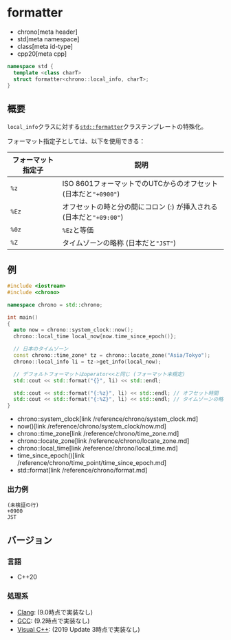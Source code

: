# formatter
* chrono[meta header]
* std[meta namespace]
* class[meta id-type]
* cpp20[meta cpp]

```cpp
namespace std {
  template <class charT>
  struct formatter<chrono::local_info, charT>;
}
```

## 概要
`local_info`クラスに対する[`std::formatter`](/reference/format/formatter.md)クラステンプレートの特殊化。

フォーマット指定子としては、以下を使用できる：

| フォーマット指定子 | 説明 |
|--------------------|------|
| `%z`  | ISO 8601フォーマットでのUTCからのオフセット (日本だと`"+0900"`) |
| `%Ez` | オフセットの時と分の間にコロン (:) が挿入される (日本だと`"+09:00"`) |
| `%0z` | `%Ez`と等価 |
| `%Z`  | タイムゾーンの略称 (日本だと`"JST"`) |


## 例
```cpp example
#include <iostream>
#include <chrono>

namespace chrono = std::chrono;

int main()
{
  auto now = chrono::system_clock::now();
  chrono::local_time local_now{now.time_since_epoch()};

  // 日本のタイムゾーン
  const chrono::time_zone* tz = chrono::locate_zone("Asia/Tokyo");
  chrono::local_info li = tz->get_info(local_now);

  // デフォルトフォーマットはoperator<<と同じ (フォーマット未規定)
  std::cout << std::format("{}", li) << std::endl;

  std::cout << std::format("{:%z}", li) << std::endl; // オフセット時間
  std::cout << std::format("{:%Z}", li) << std::endl; // タイムゾーンの略称
}
```
* chrono::system_clock[link /reference/chrono/system_clock.md]
* now()[link /reference/chrono/system_clock/now.md]
* chrono::time_zone[link /reference/chrono/time_zone.md]
* chrono::locate_zone[link /reference/chrono/locate_zone.md]
* chrono::local_time[link /reference/chrono/local_time.md]
* time_since_epoch()[link /reference/chrono/time_point/time_since_epoch.md]
* std::format[link /reference/chrono/format.md]

### 出力例
```
(未検証の行)
+0900
JST
```

## バージョン
### 言語
- C++20

### 処理系
- [Clang](/implementation.md#clang): (9.0時点で実装なし)
- [GCC](/implementation.md#gcc): (9.2時点で実装なし)
- [Visual C++](/implementation.md#visual_cpp): (2019 Update 3時点で実装なし)

